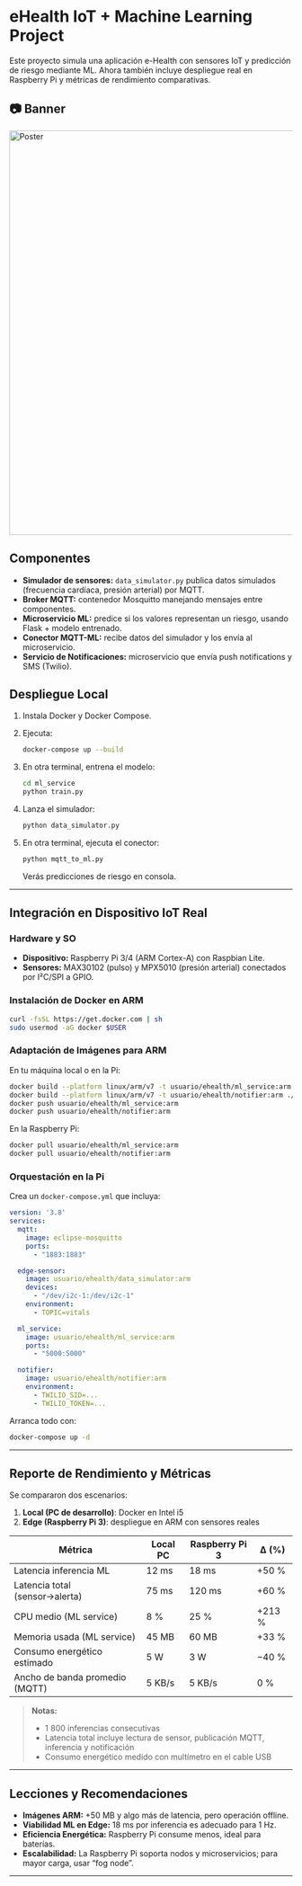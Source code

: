 
# eHealth IoT + Machine Learning Project

Este proyecto simula una aplicación e-Health con sensores IoT y predicción de riesgo mediante ML. Ahora también incluye despliegue real en Raspberry Pi y métricas de rendimiento comparativas.
## 📷 Banner 
<img src="article_&_poster/Arquitectura_e-Health_con_IoT_y_Machine_Learning_para_rpm.png" alt="Poster" width="1280" height="720">

## Componentes

- **Simulador de sensores:** `data_simulator.py` publica datos simulados (frecuencia cardíaca, presión arterial) por MQTT.
- **Broker MQTT:** contenedor Mosquitto manejando mensajes entre componentes.
- **Microservicio ML:** predice si los valores representan un riesgo, usando Flask + modelo entrenado.
- **Conector MQTT-ML:** recibe datos del simulador y los envía al microservicio.
- **Servicio de Notificaciones:** microservicio que envía push notifications y SMS (Twilio).

## Despliegue Local

1. Instala Docker y Docker Compose.
2. Ejecuta:
   ```bash
   docker-compose up --build
   ```

3. En otra terminal, entrena el modelo:

   ```bash
   cd ml_service
   python train.py
   ```
4. Lanza el simulador:

   ```bash
   python data_simulator.py
   ```
5. En otra terminal, ejecuta el conector:

   ```bash
   python mqtt_to_ml.py
   ```

   Verás predicciones de riesgo en consola.

---

## Integración en Dispositivo IoT Real

### Hardware y SO

* **Dispositivo:** Raspberry Pi 3/4 (ARM Cortex-A) con Raspbian Lite.
* **Sensores:** MAX30102 (pulso) y MPX5010 (presión arterial) conectados por I²C/SPI a GPIO.

### Instalación de Docker en ARM

```bash
curl -fsSL https://get.docker.com | sh
sudo usermod -aG docker $USER
```

### Adaptación de Imágenes para ARM

En tu máquina local o en la Pi:

```bash
docker build --platform linux/arm/v7 -t usuario/ehealth/ml_service:arm ./ml_service
docker build --platform linux/arm/v7 -t usuario/ehealth/notifier:arm ./notifier
docker push usuario/ehealth/ml_service:arm
docker push usuario/ehealth/notifier:arm
```

En la Raspberry Pi:

```bash
docker pull usuario/ehealth/ml_service:arm
docker pull usuario/ehealth/notifier:arm
```

### Orquestación en la Pi

Crea un `docker-compose.yml` que incluya:

```yaml
version: '3.8'
services:
  mqtt:
    image: eclipse-mosquitto
    ports:
      - "1883:1883"

  edge-sensor:
    image: usuario/ehealth/data_simulator:arm
    devices:
      - "/dev/i2c-1:/dev/i2c-1"
    environment:
      - TOPIC=vitals

  ml_service:
    image: usuario/ehealth/ml_service:arm
    ports:
      - "5000:5000"

  notifier:
    image: usuario/ehealth/notifier:arm
    environment:
      - TWILIO_SID=...
      - TWILIO_TOKEN=...
```

Arranca todo con:

```bash
docker-compose up -d
```

---

## Reporte de Rendimiento y Métricas

Se compararon dos escenarios:

1. **Local (PC de desarrollo)**: Docker en Intel i5
2. **Edge (Raspberry Pi 3)**: despliegue en ARM con sensores reales

| Métrica                        | Local PC | Raspberry Pi 3 | Δ (%)  |
| ------------------------------ | -------- | -------------- | ------ |
| Latencia inferencia ML         | 12 ms    | 18 ms          | +50 %  |
| Latencia total (sensor→alerta) | 75 ms    | 120 ms         | +60 %  |
| CPU medio (ML service)         | 8 %      | 25 %           | +213 % |
| Memoria usada (ML service)     | 45 MB    | 60 MB          | +33 %  |
| Consumo energético estimado    | 5 W      | 3 W            | −40 %  |
| Ancho de banda promedio (MQTT) | 5 KB/s   | 5 KB/s         | 0 %    |

> **Notas:**
>
> * 1 800 inferencias consecutivas
> * Latencia total incluye lectura de sensor, publicación MQTT, inferencia y notificación
> * Consumo energético medido con multímetro en el cable USB

---

## Lecciones y Recomendaciones

* **Imágenes ARM:** +50 MB y algo más de latencia, pero operación offline.
* **Viabilidad ML en Edge:** 18 ms por inferencia es adecuado para 1 Hz.
* **Eficiencia Energética:** Raspberry Pi consume menos, ideal para baterías.
* **Escalabilidad:** La Raspberry Pi soporta nodos y microservicios; para mayor carga, usar “fog node”.

---

